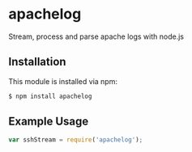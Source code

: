 # apachelog

Stream, process and parse apache logs with node.js

## Installation

This module is installed via npm:

``` bash
$ npm install apachelog
```

## Example Usage

``` js
var sshStream = require('apachelog');
```
